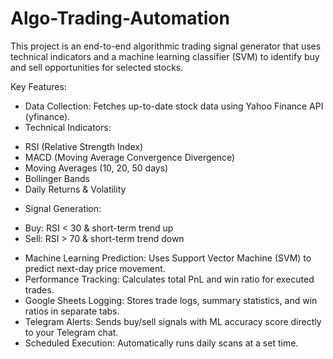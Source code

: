 # Algo-Trading-Automation
This project is an end-to-end algorithmic trading signal generator that uses technical indicators and a machine learning classifier (SVM) to identify buy and sell opportunities for selected stocks.

Key Features:
* Data Collection: Fetches up-to-date stock data using Yahoo Finance API (yfinance).
* Technical Indicators:
-  RSI (Relative Strength Index)
-  MACD (Moving Average Convergence Divergence)
-  Moving Averages (10, 20, 50 days)
-  Bollinger Bands
-  Daily Returns & Volatility
* Signal Generation:
-  Buy: RSI < 30 & short-term trend up
-  Sell: RSI > 70 & short-term trend down
* Machine Learning Prediction: Uses Support Vector Machine (SVM) to predict next-day price movement.
* Performance Tracking: Calculates total PnL and win ratio for executed trades.
* Google Sheets Logging: Stores trade logs, summary statistics, and win ratios in separate tabs.
* Telegram Alerts: Sends buy/sell signals with ML accuracy score directly to your Telegram chat.
* Scheduled Execution: Automatically runs daily scans at a set time.

